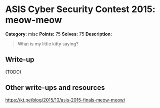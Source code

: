 # ASIS Cyber Security Contest 2015: meow-meow

**Category:** misc
**Points:** 75
**Solves:** 75
**Description:**

> What is my little kitty saying?

## Write-up

(TODO)

## Other write-ups and resources

https://kt.pe/blog/2015/10/asis-2015-finals-meow-meow/
